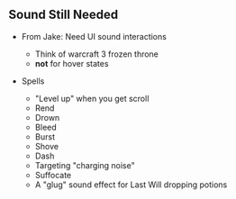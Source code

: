## Sound Still Needed
- From Jake: Need UI sound interactions
    - Think of warcraft 3 frozen throne
    - **not** for hover states

- Spells
    - "Level up" when you get scroll
    - Rend
    - Drown
    - Bleed
    - Burst
    - Shove
    - Dash
    - Targeting "charging noise"
    - Suffocate
    - A "glug" sound effect for Last Will dropping potions